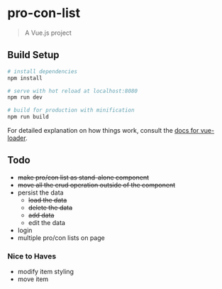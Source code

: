 # pro-con-list

> A Vue.js project

## Build Setup

``` bash
# install dependencies
npm install

# serve with hot reload at localhost:8080
npm run dev

# build for production with minification
npm run build
```

For detailed explanation on how things work, consult the [docs for vue-loader](http://vuejs.github.io/vue-loader).

## Todo
- ~~make pro/con list as stand-alone component~~
- ~~move all the crud operation outside of the component~~
- persist the data
  - ~~load the data~~
  - ~~delete the data~~
  - ~~add data~~
  - edit the data
- login
- multiple pro/con lists on page

### Nice to Haves
- modify item styling
- move item
